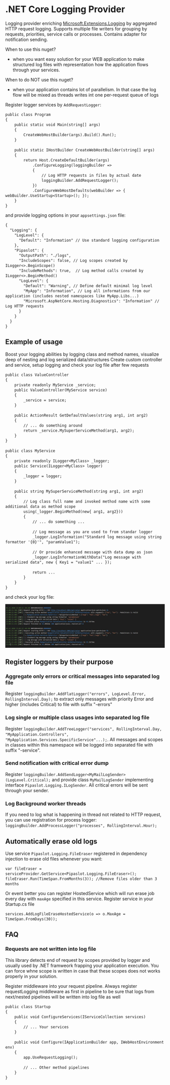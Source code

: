 # .NET Core Logging Provider

Logging provider enriching [Microsoft.Extensions.Logging](https://www.nuget.org/packages/Microsoft.Extensions.Loggin) by aggregated HTTP request logging. 
Supports multiple file writers for grouping by requests, priorities, service calls or processes. Contains adapter for notification sending.

When to use this nuget?
- when you want easy solution for your WEB application to make structured log files with representation how the application flows through your services.

When to do NOT use this nuget?
- when your application contains lot of parallelism. In that case the log flow will be mixed as threads writes int one per-request queue of logs

Register logger services by `AddRequestLogger`:
```
public class Program
{
    public static void Main(string[] args)
    {
        CreateWebHostBuilder(args).Build().Run();
    }

    public static IHostBuilder CreateWebHostBuilder(string[] args)
    {
        return Host.CreateDefaultBuilder(args)
            .ConfigureLogging(loggingBuilder =>
            {
                // Log HTTP requests in files by actual date
                loggingBuilder.AddRequestLogger();
            })
            .ConfigureWebHostDefaults(webBuilder => { webBuilder.UseStartup<Startup>(); });
    }
}
```

and provide logging options in your `appsettings.json` file:
```
{
  "Logging": {
    "LogLevel": {
      "Default": "Information" // Use standard logging configuration
    },
    "Pipaslot": {
      "OutputPath": "./logs",
      "IncludeScopes": false, // Log scopes created by ILogger<>.BeginScope()
      "IncludeMethods": true,  // Log method calls created by ILogger<>.BeginMethod()
      "LogLevel": {
        "Default": "Warning", // Define default minimal log level
        "MyApp": "Information", // Log all informations from our application (includes nested namespaces like MyApp.Libs...)
        "Microsoft.AspNetCore.Hosting.Diagnostics": "Information" // Log HTTP requests
      }
    }
  }
}
```

## Example of usage
Boost your logging abilities by logging class and method names, visualize deep of nesting and log serialized data/structures
Create custom controller and service, setup logging and check your log file after few requests
```
public class ValueController
{
    private readonly MyService _service;
    public ValueController(MyService service)
    {
        _service = service;
    }

    public ActionResult GetDefaultValues(string arg1, int arg2)
    {
        // ... do something around
        return _service.MySuperServiceMethod(arg1, arg2);
    }
}

public class MyService
{
    private readonly ILogger<MyClass> _logger;
    public Service(ILogger<MyClass> logger)
    {
        _logger = logger;
    }

    public string MySuperServiceMethod(string arg1, int arg2)
    {
        // Log class full name and invoked method name with some additional data as method scope
        using(_logger.BeginMethod(new{ arg1, arg2}))
        {
            // ... do something ...

            // Log message as you are used to from standar logger
            _logger.LogInformation("Standard log message using string formatter '{0}'", "paramValue1");   

            // Or provide enhanced message with data dump as json
            _logger.LogInformationWithData("Log message with serialized data", new { Key1 = "value1" ... });  

            return ...
        }
    }
}
```

and check your log file:

![Request log sample](readmeImages/logfile.jpg)

## Register loggers by their purpose

### Aggregate only errors or critical messages into separated log file
Register `loggingBuilder.AddFlatLogger("errors", LogLevel.Error, RollingInterval.Day);` to extract only messages with priority Error and higher (includes Critical) to file with suffix "-errors"

### Log single or multiple class usages into separated log file
Register `loggingBuilder.AddTreeLogger("services", RollingInterval.Day, "MyApplication.Controllers", "MyApplication.Services.SpecificService"...);`. All messages and scopes in classes within this namespace will be logged into separated file with suffix "-service".

### Send notification with critical error dump
Register `loggingBuilder.AddSendLogger<MyMailLogSender>(LogLevel.Critical);` and provide class `MyMailLogSender` implementing interface `Pipaslot.Logging.ILogSender`. 
All critical errors will be sent through your sender.

### Log Background worker threads
If you need to log what is happening in thread not related to HTTP request, you can use registration for process logger: `loggingBuilder.AddProcessLogger("processes", RollingInterval.Hour);`

## Automatically erase old logs
Use service `Pipaslot.Logging.FileEraser` registered in dependency injection to erase old files whenever you want:
```
var fileEraser = serviceProvider.GetService<Pipaslot.Logging.FileEraser>();
fileEraser.Run(TimeSpan.FromMonths(3)); //Remove files older than 3 months
```
Or event better you can register HostedService which will run erase job every day with `maxAge` specified in this service.
Register service in your Startup.cs file

```
services.AddLogFileEraseHostedService(o => o.MaxAge = TimeSpan.FromDays(30));
```

## FAQ
### Requests are not written into log file
This library detects end of request by scopes provided by logger and usually used by .NET framweork frapping your application execution. You can force whne scope is written in case that these scopes does not works properly in your solution.

Register middleware into your request pipeline. Always register requestLogging middleware as first in pipeline to be sure that logs from next/nested pipelines will be written into log file as well

```
public class Startup
{
    public void ConfigureServices(IServiceCollection services)
    {
        // ... Your services
    }

    public void Configure(IApplicationBuilder app, IWebHostEnvironment env)
    {
        app.UseRequestLogging(); 
        
        // ... Other method pipelines
    }
}
```